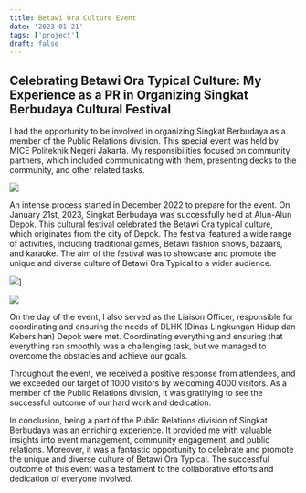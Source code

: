 ```yaml
---
title: Betawi Ora Culture Event
date: '2023-01-21'
tags: ['project']
draft: false
---
```


## Celebrating Betawi Ora Typical Culture: My Experience as a PR in Organizing Singkat Berbudaya Cultural Festival


I had the opportunity to be involved in organizing Singkat Berbudaya as a member of the Public Relations division. This special event was held by MICE Politeknik Negeri Jakarta. My responsibilities focused on community partners, which included communicating with them, presenting decks to the community, and other related tasks.

![](https://i.postimg.cc/zX8LVZ6L/1.jpg)

An intense process started in December 2022 to prepare for the event. On January 21st, 2023, Singkat Berbudaya was successfully held at Alun-Alun Depok. This cultural festival celebrated the Betawi Ora typical culture, which originates from the city of Depok. The festival featured a wide range of activities, including traditional games, Betawi fashion shows, bazaars, and karaoke. The aim of the festival was to showcase and promote the unique and diverse culture of Betawi Ora Typical to a wider audience.

![](https://i.postimg.cc/RVKRzBfN/gametradisional.jpg)]

![](https://i.postimg.cc/13zfr09s/pawai.jpg)

On the day of the event, I also served as the Liaison Officer, responsible for coordinating and ensuring the needs of DLHK (Dinas Lingkungan Hidup dan Kebersihan) Depok were met. Coordinating everything and ensuring that everything ran smoothly was a challenging task, but we managed to overcome the obstacles and achieve our goals.

Throughout the event, we received a positive response from attendees, and we exceeded our target of 1000 visitors by welcoming 4000 visitors. As a member of the Public Relations division, it was gratifying to see the successful outcome of our hard work and dedication.

In conclusion, being a part of the Public Relations division of Singkat Berbudaya was an enriching experience. It provided me with valuable insights into event management, community engagement, and public relations. Moreover, it was a fantastic opportunity to celebrate and promote the unique and diverse culture of Betawi Ora Typical. The successful outcome of this event was a testament to the collaborative efforts and dedication of everyone involved.
